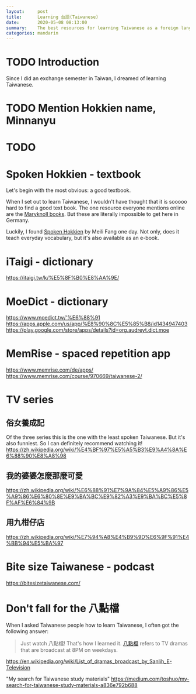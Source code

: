 ```yaml
---
layout:     post
title:      Learning 台語(Taiwanese) 
date:       2020-05-08 08:13:00
summary:    The best resources for learning Taiwanese as a foreign language
categories: mandarin
---
```


# TODO Introduction 
Since I did an exchange semester in Taiwan, I dreamed of learning Taiwanese. 
# TODO Mention Hokkien name, Minnanyu
# TODO

# Spoken Hokkien - textbook
Let's begin with the most obvious: a good textbook. 

When I set out to learn Taiwanese, I wouldn't have thought that it is sooooo hard to find a good text book. 
The one resource everyone mentions online are the [Maryknoll books](http://www.tailingua.com/resources/books/mary.php).
But these are literally impossible to get here in Germany. 

Luckily, I found [Spoken Hokkien](https://speaktaiwanese.com/spoken-hokkien/) by Meili Fang one day.
Not only, does it teach everyday vocabulary, but it's also available as an e-book. 





# iTaigi - dictionary
https://itaigi.tw/k/%E5%8F%B0%E8%AA%9E/

# MoeDict - dictionary
https://www.moedict.tw/'%E6%88%91
https://apps.apple.com/us/app/%E8%90%8C%E5%85%B8/id1434947403
https://play.google.com/store/apps/details?id=org.audreyt.dict.moe



# MemRise - spaced repetition app
https://www.memrise.com/de/apps/
https://www.memrise.com/course/970669/taiwanese-2/

# TV series
## 俗女養成記 
Of the three series this is the one with the least spoken Taiwanese. But it's also funniest. So I can definitely recommend watching it!
https://zh.wikipedia.org/wiki/%E4%BF%97%E5%A5%B3%E9%A4%8A%E6%88%90%E8%A8%98

## 我的婆婆怎麼那麼可愛
https://zh.wikipedia.org/wiki/%E6%88%91%E7%9A%84%E5%A9%86%E5%A9%86%E6%80%8E%E9%BA%BC%E9%82%A3%E9%BA%BC%E5%8F%AF%E6%84%9B

## 用九柑仔店
https://zh.wikipedia.org/wiki/%E7%94%A8%E4%B9%9D%E6%9F%91%E4%BB%94%E5%BA%97

# Bite size Taiwanese - podcast
https://bitesizetaiwanese.com/

# Don't fall for the 八點檔 
When I asked Taiwanese people how to learn Taiwanese, I often got the following answer:
> Just watch 八點檔! That's how I learned it.
[八點檔](https://zh.wikipedia.org/wiki/%E5%85%AB%E9%BB%9E%E6%AA%94) refers to TV dramas that are broadcast at 8PM on weekdays.



https://en.wikipedia.org/wiki/List_of_dramas_broadcast_by_Sanlih_E-Television



"My search for Taiwanese study materials"
https://medium.com/toshuo/my-search-for-taiwanese-study-materials-a836e792b688
